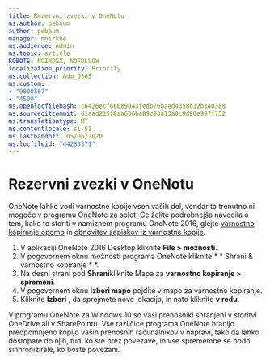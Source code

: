 ```yaml
---
title: Rezervni zvezki v OneNotu
ms.author: pebaum
author: pebaum
manager: mnirkhe
ms.audience: Admin
ms.topic: article
ROBOTS: NOINDEX, NOFOLLOW
localization_priority: Priority
ms.collection: Adm_O365
ms.custom:
- "9000567"
- "4500"
ms.openlocfilehash: c6426ecf66089043fedb76baed4358b12b340388
ms.sourcegitcommit: d1aad215f8aa636ba89c93a13a0c9d90e997f752
ms.translationtype: MT
ms.contentlocale: sl-SI
ms.lasthandoff: 05/06/2020
ms.locfileid: "44283371"
---
```

# <a name="backup-notebooks-in-onenote"></a>Rezervni zvezki v OneNotu

OneNote lahko vodi varnostne kopije vseh vaših del, vendar to trenutno ni mogoče v programu OneNote za splet. Če želite podrobnejša navodila o tem, kako to storiti v namiznem programu OneNote 2016, glejte [varnostno kopiranje opomb](https://support.office.com/article/back-up-notes-f58b34b0-611d-435e-87fa-7942a1767af4#id0eaabaaa=2016,_2013,_2010) in [obnovitev zapiskov iz varnostne kopije](https://support.microsoft.com/office/restore-notes-from-a-backup-5daf9cb0-6769-4998-a5de-f044fdd0d831).

1. V aplikaciji OneNote 2016 Desktop kliknite **File > možnosti**.
2. V pogovornem oknu možnosti programa OneNote kliknite * * Shrani & varnostno kopiranje * *.
3. Na desni strani pod **Shrani**kliknite Mapa za **varnostno kopiranje > spremeni**.
4. V pogovornem oknu **Izberi mapo** pojdite v mapo za varnostno kopiranje.
5. Kliknite **Izberi** , da sprejmete novo lokacijo, in nato kliknite **v redu**.

V programu OneNote za Windows 10 so vaši prenosniki shranjeni v storitvi OneDrive ali v SharePointu. Vse različice programa OneNote hranijo predpomnjeno kopijo vaših prenosnih računalnikov v napravi, tako da lahko dostopate do njih, tudi ko ste brez povezave, in vse spremembe se bodo sinhronizirale, ko boste povezani.
